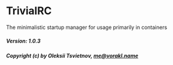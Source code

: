 # TrivialRC

The minimalistic startup manager for usage primarily in containers



##### Version: 1.0.3
##### Copyright (c) by Oleksii Tsvietnov, me@vorakl.name
